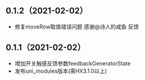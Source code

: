 ## 0.1.2（2021-02-02）
* 修复moveRow取值错误问题 感谢@诗人的咸鱼 反馈
## 0.1.1（2021-02-02）
* 增加开关触感反馈参数feedbackGeneratorState
* 发布uni_modules版本(需HX3.1.0以上)
